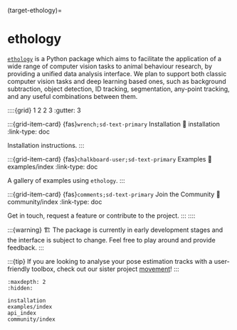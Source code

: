 (target-ethology)=
# ethology

[`ethology`](https://github.com/neuroinformatics-unit/ethology) is a Python package which aims to facilitate the application of a wide range of computer vision tasks to animal behaviour research, by providing a unified data analysis interface. We plan to support both classic computer vision tasks and deep learning based ones, such as background subtraction, object detection, ID tracking, segmentation, any-point tracking, and any useful combinations between them.

::::{grid} 1 2 2 3
:gutter: 3

:::{grid-item-card} {fas}`wrench;sd-text-primary` Installation
:link: installation
:link-type: doc

Installation instructions.
:::

:::{grid-item-card} {fas}`chalkboard-user;sd-text-primary` Examples
:link: examples/index
:link-type: doc

A gallery of examples using `ethology`.
:::


:::{grid-item-card} {fas}`comments;sd-text-primary` Join the Community
:link: community/index
:link-type: doc

Get in touch, request a feature or contribute to the project.
:::
::::

:::{warning}
🏗️ The package is currently in early development stages and the interface is subject to change. Feel free to play around and provide feedback.
:::

:::{tip}
If you are looking to analyse your pose estimation tracks with a user-friendly toolbox, check out our sister project
[movement](https://movement.neuroinformatics.dev)!
:::

```{toctree}
:maxdepth: 2
:hidden:

installation
examples/index
api_index
community/index
```
